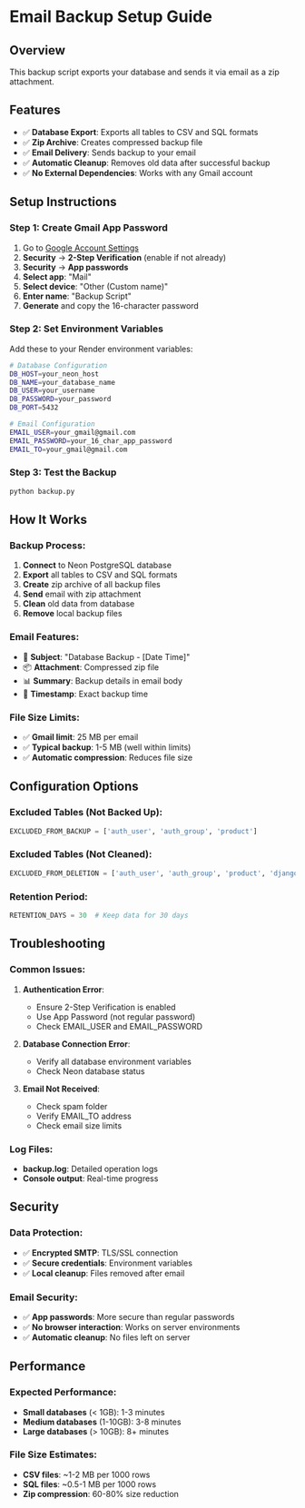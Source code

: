 # Email Backup Setup Guide

## Overview
This backup script exports your database and sends it via email as a zip attachment.

## Features
- ✅ **Database Export**: Exports all tables to CSV and SQL formats
- ✅ **Zip Archive**: Creates compressed backup file
- ✅ **Email Delivery**: Sends backup to your email
- ✅ **Automatic Cleanup**: Removes old data after successful backup
- ✅ **No External Dependencies**: Works with any Gmail account

## Setup Instructions

### Step 1: Create Gmail App Password
1. Go to [Google Account Settings](https://myaccount.google.com/)
2. **Security** → **2-Step Verification** (enable if not already)
3. **Security** → **App passwords**
4. **Select app**: "Mail"
5. **Select device**: "Other (Custom name)"
6. **Enter name**: "Backup Script"
7. **Generate** and copy the 16-character password

### Step 2: Set Environment Variables
Add these to your Render environment variables:

```bash
# Database Configuration
DB_HOST=your_neon_host
DB_NAME=your_database_name
DB_USER=your_username
DB_PASSWORD=your_password
DB_PORT=5432

# Email Configuration
EMAIL_USER=your_gmail@gmail.com
EMAIL_PASSWORD=your_16_char_app_password
EMAIL_TO=your_gmail@gmail.com
```

### Step 3: Test the Backup
```bash
python backup.py
```

## How It Works

### Backup Process:
1. **Connect** to Neon PostgreSQL database
2. **Export** all tables to CSV and SQL formats
3. **Create** zip archive of all backup files
4. **Send** email with zip attachment
5. **Clean** old data from database
6. **Remove** local backup files

### Email Features:
- 📧 **Subject**: "Database Backup - [Date Time]"
- 📦 **Attachment**: Compressed zip file
- 📊 **Summary**: Backup details in email body
- 📅 **Timestamp**: Exact backup time

### File Size Limits:
- ✅ **Gmail limit**: 25 MB per email
- ✅ **Typical backup**: 1-5 MB (well within limits)
- ✅ **Automatic compression**: Reduces file size

## Configuration Options

### Excluded Tables (Not Backed Up):
```python
EXCLUDED_FROM_BACKUP = ['auth_user', 'auth_group', 'product']
```

### Excluded Tables (Not Cleaned):
```python
EXCLUDED_FROM_DELETION = ['auth_user', 'auth_group', 'product', 'django_migrations']
```

### Retention Period:
```python
RETENTION_DAYS = 30  # Keep data for 30 days
```

## Troubleshooting

### Common Issues:

1. **Authentication Error**:
   - Ensure 2-Step Verification is enabled
   - Use App Password (not regular password)
   - Check EMAIL_USER and EMAIL_PASSWORD

2. **Database Connection Error**:
   - Verify all database environment variables
   - Check Neon database status

3. **Email Not Received**:
   - Check spam folder
   - Verify EMAIL_TO address
   - Check email size limits

### Log Files:
- **backup.log**: Detailed operation logs
- **Console output**: Real-time progress

## Security

### Data Protection:
- ✅ **Encrypted SMTP**: TLS/SSL connection
- ✅ **Secure credentials**: Environment variables
- ✅ **Local cleanup**: Files removed after email

### Email Security:
- ✅ **App passwords**: More secure than regular passwords
- ✅ **No browser interaction**: Works on server environments
- ✅ **Automatic cleanup**: No files left on server

## Performance

### Expected Performance:
- **Small databases** (< 1GB): 1-3 minutes
- **Medium databases** (1-10GB): 3-8 minutes
- **Large databases** (> 10GB): 8+ minutes

### File Size Estimates:
- **CSV files**: ~1-2 MB per 1000 rows
- **SQL files**: ~0.5-1 MB per 1000 rows
- **Zip compression**: 60-80% size reduction 